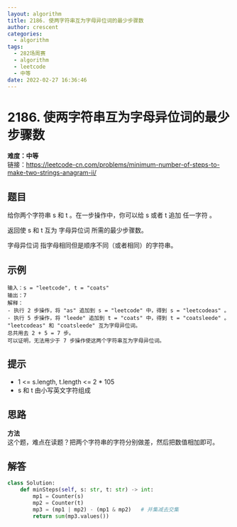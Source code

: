 ```yaml
---
layout: algorithm
title: 2186. 使两字符串互为字母异位词的最少步骤数
author: crescent
categories:
  - algorithm
tags:
  - 282场周赛
  - algorithm
  - leetcode
  - 中等
date: 2022-02-27 16:36:46
---
```

# 2186. 使两字符串互为字母异位词的最少步骤数
**难度：中等**  
链接：https://leetcode-cn.com/problems/minimum-number-of-steps-to-make-two-strings-anagram-ii/
## 题目
给你两个字符串 s 和 t 。在一步操作中，你可以给 s 或者 t 追加 任一字符 。

返回使 s 和 t 互为 字母异位词 所需的最少步骤数。

字母异位词 指字母相同但是顺序不同（或者相同）的字符串。

## 示例
```
输入：s = "leetcode", t = "coats"
输出：7
解释：
- 执行 2 步操作，将 "as" 追加到 s = "leetcode" 中，得到 s = "leetcodeas" 。
- 执行 5 步操作，将 "leede" 追加到 t = "coats" 中，得到 t = "coatsleede" 。
"leetcodeas" 和 "coatsleede" 互为字母异位词。
总共用去 2 + 5 = 7 步。
可以证明，无法用少于 7 步操作使这两个字符串互为字母异位词。
```

## 提示
+ 1 <= s.length, t.length <= 2 * 105
+ s 和 t 由小写英文字符组成

## 思路
**方法**  
这个题，难点在读题？把两个字符串的字符分别做差，然后把数值相加即可。

## 解答
``` python
class Solution:
    def minSteps(self, s: str, t: str) -> int:
        mp1 = Counter(s)
        mp2 = Counter(t)
        mp3 = (mp1 | mp2) - (mp1 & mp2)   # 并集减去交集
        return sum(mp3.values())
```